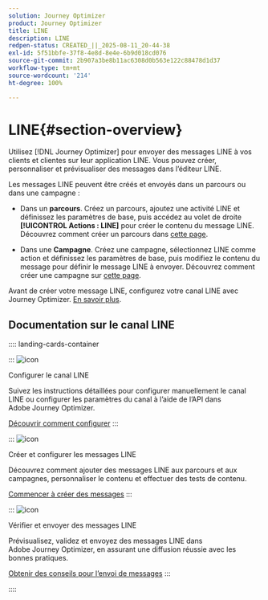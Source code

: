 ```yaml
---
solution: Journey Optimizer
product: Journey Optimizer
title: LINE
description: LINE
redpen-status: CREATED_||_2025-08-11_20-44-38
exl-id: 5f51bbfe-37f8-4e8d-8e4e-6b9d018cd076
source-git-commit: 2b907a3be8b11ac6308d0b563e122c88478d1d37
workflow-type: tm+mt
source-wordcount: '214'
ht-degree: 100%

---
```


# LINE{#section-overview}


Utilisez [!DNL Journey Optimizer] pour envoyer des messages LINE à vos clients et clientes sur leur application LINE. Vous pouvez créer, personnaliser et prévisualiser des messages dans l’éditeur LINE.

Les messages LINE peuvent être créés et envoyés dans un parcours ou dans une campagne :

* Dans un **parcours**. Créez un parcours, ajoutez une activité LINE et définissez les paramètres de base, puis accédez au volet de droite **[!UICONTROL Actions : LINE]** pour créer le contenu du message LINE. Découvrez comment créer un parcours dans [cette page](../using/building-journeys/journey-gs.md).

* Dans une **Campagne**. Créez une campagne, sélectionnez LINE comme action et définissez les paramètres de base, puis modifiez le contenu du message pour définir le message LINE à envoyer. Découvrez comment créer une campagne sur [cette page](../using/campaigns/create-campaign.md#configure).

Avant de créer votre message LINE, configurez votre canal LINE avec Journey Optimizer. [En savoir plus](../using/line/line-configuration.md).

## Documentation sur le canal LINE

:::: landing-cards-container

:::
![icon](https://cdn.experienceleague.adobe.com/icons/gear.svg?lang=fr)

Configurer le canal LINE

Suivez les instructions détaillées pour configurer manuellement le canal LINE ou configurer les paramètres du canal à l’aide de l’API dans Adobe Journey Optimizer.

[Découvrir comment configurer](../using/line/line-configuration.md)
:::

:::
![icon](https://cdn.experienceleague.adobe.com/icons/list-check.svg)

Créer et configurer les messages LINE

Découvrez comment ajouter des messages LINE aux parcours et aux campagnes, personnaliser le contenu et effectuer des tests de contenu.

[Commencer à créer des messages](../using/line/create-line.md)
:::

:::
![icon](https://cdn.experienceleague.adobe.com/icons/bullseye.svg?lang=fr)

Vérifier et envoyer des messages LINE

Prévisualisez, validez et envoyez des messages LINE dans Adobe Journey Optimizer, en assurant une diffusion réussie avec les bonnes pratiques.

[Obtenir des conseils pour l’envoi de messages](../using/line/send-line.md)
:::

::::
